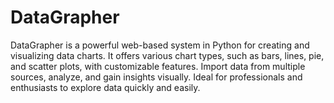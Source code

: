 # DataGrapher
DataGrapher is a powerful web-based system in Python for creating and visualizing data charts. It offers various chart types, such as bars, lines, pie, and scatter plots, with customizable features. Import data from multiple sources, analyze, and gain insights visually. Ideal for professionals and enthusiasts to explore data quickly and easily.

